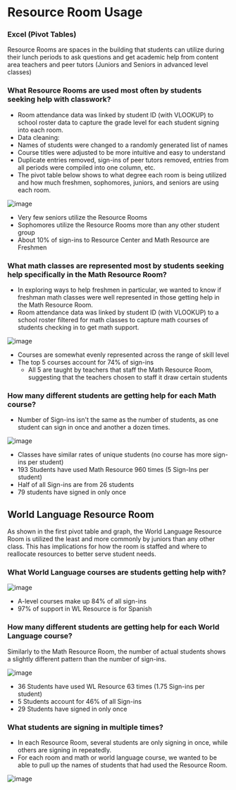 # Resource Room Usage

### Excel (Pivot Tables)

Resource Rooms are spaces in the building that students can utilize during their lunch periods to ask questions and get academic help from content area teachers and peer tutors (Juniors and Seniors in advanced level classes)

### What Resource Rooms are used most often by students seeking help with classwork?

- Room attendance data was linked by student ID (with VLOOKUP) to school roster data to capture the grade level for each student signing into each room.
- Data cleaning:
-   Names of students were changed to a randomly generated list of names
-   Course titles were adjusted to be more intuitive and easy to understand
-   Duplicate entries removed, sign-ins of peer tutors removed, entries from all periods were compiled into one column, etc.
- The pivot table below shows to what degree each room is being utilized and how much freshmen, sophomores, juniors, and seniors are using each room.
  
![image](https://github.com/user-attachments/assets/d20c3240-aa60-44fb-9a9c-7fd9535e566e)

- Very few seniors utilize the Resource Rooms
- Sophomores utilize the Resource Rooms more than any other student group
- About 10% of sign-ins to Resource Center and Math Resource are Freshmen						

### What math classes are represented most by students seeking help specifically in the Math Resource Room?

 - In exploring ways to help freshmen in particular, we wanted to know if freshman math classes were well represented in those getting help in the Math Resource Room.
 - Room attendance data was linked by student ID (with VLOOKUP) to a school roster filtered for math classes to capture math courses of students checking in to get math support.
   
![image](https://github.com/user-attachments/assets/d46d4006-8837-4185-8ccc-c7f22cb1f9f3)

 - Courses are somewhat evenly represented across the range of skill level
 - The top 5 courses account for 74% of sign-ins
    - All 5 are taught by teachers that staff the Math Resource Room, suggesting that the teachers chosen to staff it draw certain students

### How many different students are getting help for each Math course?								
 - Number of Sign-ins isn't the same as the number of students, as one student can sign in once and another a dozen times.

![image](https://github.com/user-attachments/assets/f75bd408-e024-4246-a0cc-31bf3cbb6ba0)

- Classes have similar rates of unique students (no course has more sign-ins per student)
- 193 Students have used Math Resource 960 times (5 Sign-Ins per student)
- Half of all Sign-ins are from 26 students
- 79 students have signed in only once

## World Language Resource Room

As shown in the first pivot table and graph, the World Language Resource Room is utilized the least and more commonly by juniors than any other class. This has implications for how the room is staffed and where to reallocate resources to better serve student needs.

### What World Language courses are students getting help with?

![image](https://github.com/user-attachments/assets/6a0c8932-3229-40a7-952e-537f83218f4c)

- A-level courses make up 84% of all sign-ins
- 97% of support in WL Resource is for Spanish

### How many different students are getting help for each World Language course?

Similarly to the Math Resource Room, the number of actual students shows a slightly different pattern than the number of sign-ins.

![image](https://github.com/user-attachments/assets/1bf16dcd-2876-4cc2-9e1a-df89ea31fe2c)

 - 36 Students have used WL Resource 63 times (1.75 Sign-ins per student)
 - 5 Students account for 46% of all Sign-ins
 - 29 Students have signed in only once

### What students are signing in multiple times?

 - In each Resource Room, several students are only signing in once, while others are signing in repeatedly.
 - For each room and math or world language course, we wanted to be able to pull up the names of students that had used the Resource Room.

![image](https://github.com/user-attachments/assets/de6bba65-87e3-46ff-a566-bceaaf63a097)

 

